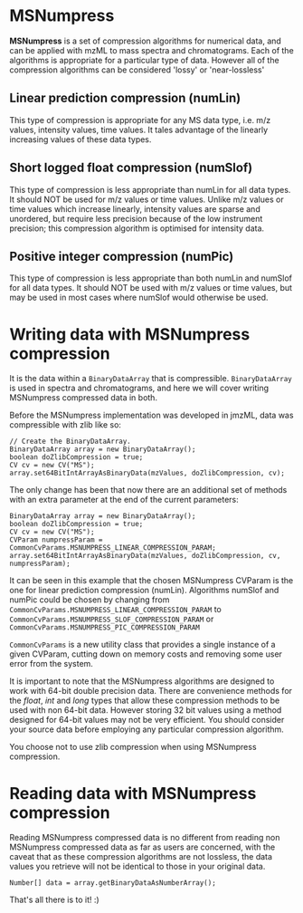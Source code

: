 # MSNumpress #

**MSNumpress** is a set of compression algorithms for numerical data, and can be applied with mzML to mass spectra and chromatograms. Each of the algorithms is appropriate for a particular type of data. However all of the compression algorithms can be considered 'lossy' or 'near-lossless'

## Linear prediction compression (numLin) ##
This type of compression is appropriate for any MS data type, i.e. m/z values, intensity values, time values. It tales advantage of the linearly increasing values of these data types.

## Short logged float compression (numSlof) ##
This type of compression is less appropriate than numLin for all data types. It should NOT be used for m/z values or time values. Unlike m/z values or time values which increase linearly, intensity values are sparse and unordered, but require less precision because of the low instrument precision; this compression algorithm is optimised for intensity data.

## Positive integer compression (numPic) ##
This type of compression is less appropriate than both numLin and numSlof for all data types. It should NOT be used with m/z values or time values, but may be used in most cases where numSlof would otherwise be used.

# Writing data with MSNumpress compression #

It is the data within a `BinaryDataArray` that is compressible. `BinaryDataArray` is used in spectra and chromatograms, and here we will cover writing MSNumpress compressed data in both.

Before the MSNumpress implementation was developed in jmzML, data was compressible with zlib like so:

```
// Create the BinaryDataArray.
BinaryDataArray array = new BinaryDataArray();
boolean doZlibCompression = true;
CV cv = new CV("MS");
array.set64BitIntArrayAsBinaryData(mzValues, doZlibCompression, cv);
```

The only change has been that now there are an additional set of methods with an extra parameter at the end of the current parameters:

```
BinaryDataArray array = new BinaryDataArray();
boolean doZlibCompression = true;
CV cv = new CV("MS");
CVParam numpressParam = CommonCvParams.MSNUMPRESS_LINEAR_COMPRESSION_PARAM;
array.set64BitIntArrayAsBinaryData(mzValues, doZlibCompression, cv, numpressParam);
```

It can be seen in this example that the chosen MSNumpress CVParam is the one for linear prediction compression (numLin).
Algorithms numSlof and numPic could be chosen by changing from `CommonCvParams.MSNUMPRESS_LINEAR_COMPRESSION_PARAM` to `CommonCvParams.MSNUMPRESS_SLOF_COMPRESSION_PARAM` or `CommonCvParams.MSNUMPRESS_PIC_COMPRESSION_PARAM`

`CommonCvParams` is a new utility class that provides a single instance of a given CVParam, cutting down on memory costs and removing some user error from the system.

It is important to note that the MSNumpress algorithms are designed to work with 64-bit double precision data. There are convenience methods for the _float_, _int_ and _long_ types that allow these compression methods to be used with non 64-bit data. However storing 32 bit values using a method designed for 64-bit values may not be very efficient. You should consider your source data before employing any particular compression algorithm.

You choose not to use zlib compression when using MSNumpress compression.

# Reading data with MSNumpress compression #

Reading MSNumpress compressed data is no different from reading non MSNumpress compressed data as far as users are concerned, with the caveat that as these compression algorithms are not lossless, the data values you retrieve will not be identical to those in your original data.

```
Number[] data = array.getBinaryDataAsNumberArray();
```

That's all there is to it! :)